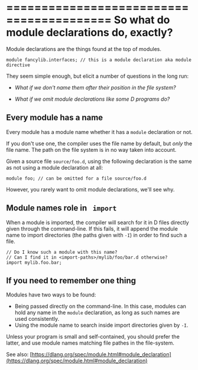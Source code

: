 =========================================
So what do module declarations do, exactly?
=========================================

Module declarations are the things found at the top of modules.

```
module fancylib.interfaces; // this is a module declaration aka module directive
```

They seem simple enough, but elicit a number of questions in the long run:

- _What if we don't name them after their position in the file system?_

- _What if we omit module declarations like some D programs do?_


## Every module has a name

Every module has a module name whether it has a `module` declaration or not.

If you don't use one, the compiler uses the file name by default, but *only* the file name. The path on the file system is in no way taken into account.

Given a source file `source/foo.d`, using the following declaration is the same as not using a module declaration at all:

```
module foo; // can be omitted for a file source/foo.d
```

However, you rarely want to omit module declarations, we'll see why.



## Module names role in ` import`

When a module is imported, the compiler will search for it in D files directly given through the command-line. If this fails, it will append the module name to import directories (the paths given with `-I`) in order to find such a file.

```
// Do I know such a module with this name?
// Can I find it in <import-paths>/mylib/foo/bar.d otherwise?
import mylib.foo.bar;
```


## If you need to remember one thing

Modules have two ways to be found:
  - Being passed directly on the command-line. In this case, modules can hold any name in the `module` declaration, as long as such names are used consistently.
  - Using the module name to search inside import directories given by `-I`.

Unless your program is small and self-contained, you should prefer the latter, and use module names matching file pathes in the file-system.

See also: [https://dlang.org/spec/module.html#module_declaration](https://dlang.org/spec/module.html#module_declaration)
